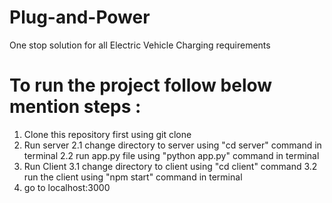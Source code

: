 ﻿# Plug-and-Power

One stop solution for all Electric Vehicle Charging requirements

# To run the project follow below mention steps :

1. Clone this repository first using git clone
2. Run server
   2.1 change directory to server using "cd server" command in terminal
   2.2 run app.py file using "python app.py" command in terminal
3. Run Client
   3.1 change directory to client using "cd client" command
   3.2 run the client using "npm start" command in terminal
4. go to localhost:3000
